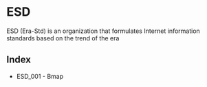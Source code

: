 # ESD
ESD (Era-Std) is an organization that formulates Internet information standards based on the trend of the era

## Index
 - ESD_001 - Bmap
